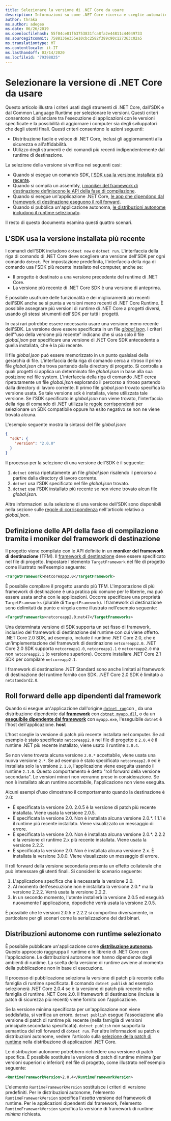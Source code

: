 ```yaml
---
title: Selezionare la versione di .NET Core da usare
description: Informazioni su come .NET Core ricerca e sceglie automaticamente le versioni runtime per un programma. Questo articolo illustra anche come forzare una versione specifica.
author: thraka
ms.author: adegeo
ms.date: 06/26/2019
ms.openlocfilehash: 55f04ce81f63753831fca8fa2e44811c44049733
ms.sourcegitcommit: 7588136e355e10cbc2582f389c90c127363c02a5
ms.translationtype: MT
ms.contentlocale: it-IT
ms.lasthandoff: 03/14/2020
ms.locfileid: "79398825"
---
```

# <a name="select-the-net-core-version-to-use"></a>Selezionare la versione di .NET Core da usare

Questo articolo illustra i criteri usati dagli strumenti di .NET Core, dall'SDK e dal Common Language Runtime per selezionare le versioni. Questi criteri consentono di bilanciare tra l'esecuzione di applicazioni con le versioni specificate e la possibilità di aggiornare i computer sia degli sviluppatori che degli utenti finali. Questi criteri consentono le azioni seguenti:

- Distribuzione facile e veloce di .NET Core, inclusi gli aggiornamenti alla sicurezza e all'affidabilità.
- Utilizzo degli strumenti e dei comandi più recenti indipendentemente dal runtime di destinazione.

La selezione della versione si verifica nei seguenti casi:

- Quando si esegue un comando SDK, [l'SDK usa la versione installata più recente](#the-sdk-uses-the-latest-installed-version).
- Quando si compila un assembly, [i moniker del framework di destinazione definiscono le API della fase di compilazione](#target-framework-monikers-define-build-time-apis).
- Quando si esegue un'applicazione .NET Core, [le app che dipendono dal framework di destinazione eseguono il roll forward](#framework-dependent-apps-roll-forward).
- Quando si pubblica un'applicazione autonoma, [le distribuzioni autonome includono il runtime selezionato](#self-contained-deployments-include-the-selected-runtime).

Il resto di questo documento esamina questi quattro scenari.

## <a name="the-sdk-uses-the-latest-installed-version"></a>L'SDK usa la versione installata più recente

I comandi dell'SDK includono `dotnet new` e `dotnet run`. L'interfaccia della riga di comando di .NET Core deve scegliere una versione dell'SDK per ogni comando `dotnet`. Per impostazione predefinita, l'interfaccia della riga di comando usa l'SDK più recente installato nel computer, anche se:

- Il progetto è destinato a una versione precedente del runtime di .NET Core.
- La versione più recente di .NET Core SDK è una versione di anteprima.

È possibile usufruire delle funzionalità e dei miglioramenti più recenti dell'SDK anche se si punta a versioni meno recenti di .NET Core Runtime. È possibile assegnare più versioni di runtime di .NET Core a progetti diversi, usando gli stessi strumenti dell'SDK per tutti i progetti.

In casi rari potrebbe essere necessario usare una versione meno recente dell'SDK. La versione deve essere specificata in un file [*global.json*](../tools/global-json.md). I criteri dell'"uso della versione più recente" indicano che si usa solo il file *global.json* per specificare una versione di .NET Core SDK antecedente a quella installata, che è la più recente.

Il file *global.json* può essere memorizzato in un punto qualsiasi della gerarchia di file. L'interfaccia della riga di comando cerca a ritroso il primo file *global.json* che trova partendo dalla directory di progetto. Si controlla a quali progetti si applica un determinato file *global.json* in base alla sua posizione nel file system. L'interfaccia della riga di comando .NET cerca ripetutamente un file *global.json* esplorando il percorso a ritroso partendo dalla directory di lavoro corrente. Il primo file *global.json* trovato specifica la versione usata. Se tale versione sdk è installata, viene utilizzata tale versione. Se l'SDK specificato in *global.json* non viene trovato, l'interfaccia della riga di comando di .NET utilizza [le regole corrispondenti](../tools/global-json.md#matching-rules) per selezionare un SDK compatibile oppure ha esito negativo se non ne viene trovata alcuna.

L'esempio seguente mostra la sintassi del file *global.json*:

``` json
{
  "sdk": {
    "version": "2.0.0"
  }
}
```

Il processo per la selezione di una versione dell'SDK è il seguente:

1. `dotnet` cerca ripetutamente un file *global.json* risalendo il percorso a partire dalla directory di lavoro corrente.
1. `dotnet` usa l'SDK specificato nel file *global.json* trovato.
1. `dotnet` usa l'SDK installato più recente se non viene trovato alcun file *global.json*.

Altre informazioni sulla selezione di una versione dell'SDK sono disponibili nella sezione sulle [regole di corrispondenza](../tools/global-json.md#matching-rules) nell'articolo relativo a *global.json*.

## <a name="target-framework-monikers-define-build-time-apis"></a>Definizione delle API della fase di compilazione tramite i moniker del framework di destinazione

Il progetto viene compilato con le API definite in un **moniker del framework di destinazione** (TFM). Il [framework di destinazione](../../standard/frameworks.md) deve essere specificato nel file di progetto. Impostare l'elemento `TargetFramework` nel file di progetto come illustrato nell'esempio seguente:

``` xml
<TargetFramework>netcoreapp2.0</TargetFramework>
```

È possibile compilare il progetto usando più TFM. L'impostazione di più framework di destinazione è una pratica più comune per le librerie, ma può essere usata anche con le applicazioni. Occorre specificare una proprietà `TargetFrameworks` (plurale di `TargetFramework`). I framework di destinazione sono delimitati da punto e virgola come illustrato nell'esempio seguente:

``` xml
<TargetFrameworks>netcoreapp2.0;net47</TargetFrameworks>
```

Una determinata versione di SDK supporta un set fisso di framework, inclusivo del framework di destinazione del runtime con cui viene offerto. .NET Core 2.0 SDK, ad esempio, include il runtime .NET Core 2.0, che è un'implementazione del framework di destinazione `netcoreapp2.0`. .NET Core 2.0 SDK supporta `netcoreapp1.0`, `netcoreapp1.1` e `netcoreapp2.0` ma non `netcoreapp2.1` (o versione superiore). Occorre installare .NET Core 2.1 SDK per compilare `netcoreapp2.1`.

I framework di destinazione .NET Standard sono anche limitati al framework di destinazione del runtime fornito con SDK. .NET Core 2.0 SDK è limitato a `netstandard2.0`.

## <a name="framework-dependent-apps-roll-forward"></a>Roll forward delle app dipendenti dal framework

Quando si esegue un'applicazione dall'origine [`dotnet run`](../tools/dotnet-run.md)con , da una distribuzione dipendente dal [**framework**](../deploying/index.md#publish-runtime-dependent) con [`dotnet myapp.dll`](../tools/dotnet.md#description), o da un [**eseguibile dipendente dal framework**](../deploying/index.md#publish-runtime-dependent) con `myapp.exe`, l'eseguibile `dotnet` è l'host dell'applicazione. **host**

L'host sceglie la versione di patch più recente installata nel computer. Se ad esempio è stato specificato `netcoreapp2.0` nel file di progetto e `2.0.4` è il runtime .NET più recente installato, viene usato il runtime `2.0.4`.

Se non viene trovata alcuna versione `2.0.*` accettabile, viene usata una nuova versione `2.*`. Se ad esempio è stato specificato `netcoreapp2.0` ed è installata solo la versione `2.1.0`, l'applicazione viene eseguita usando il runtime `2.1.0`. Questo comportamento è detto "roll forward della versione secondaria". Le versioni minori non verranno prese in considerazione. Se non è installato alcun runtime accettabile, l'applicazione non viene eseguita.

Alcuni esempi d'uso dimostrano il comportamento quando la destinazione è 2.0:

- È specificata la versione 2.0. 2.0.5 è la versione di patch più recente installata. Viene usata la versione 2.0.5.
- È specificata la versione 2.0. Non è installata alcuna versione 2.0.*. 1.1.1 è il runtime più recente installato. Viene visualizzato un messaggio di errore.
- È specificata la versione 2.0. Non è installata alcuna versione 2.0.*. 2.2.2 è la versione di runtime 2.x più recente installata. Viene usata la versione 2.2.2.
- È specificata la versione 2.0. Non è installata alcuna versione 2.x. È installata la versione 3.0.0. Viene visualizzato un messaggio di errore.

Il roll forward della versione secondaria presenta un effetto collaterale che può interessare gli utenti finali. Si consideri lo scenario seguente:

1. L'applicazione specifica che è necessaria la versione 2.0.
2. Al momento dell'esecuzione non è installata la versione 2.0.* ma la versione 2.2.2. Verrà usata la versione 2.2.2.
3. In un secondo momento, l'utente installerà la versione 2.0.5 ed eseguirà nuovamente l'applicazione, dopodiché verrà usata la versione 2.0.5.

È possibile che le versioni 2.0.5 e 2.2.2 si comportino diversamente, in particolare per gli scenari come la serializzazione dei dati binari.

## <a name="self-contained-deployments-include-the-selected-runtime"></a>Distribuzioni autonome con runtime selezionato

È possibile pubblicare un'applicazione come [**distribuzione autonoma**](../deploying/index.md#publish-self-contained). Questo approccio raggruppa il runtime e le librerie di .NET Core con l'applicazione. Le distribuzioni autonome non hanno dipendenze dagli ambienti di runtime. La scelta della versione di runtime avviene al momento della pubblicazione non in base di esecuzione.

Il processo di pubblicazione seleziona la versione di patch più recente della famiglia di runtime specificata. Il comando `dotnet publish` ad esempio selezionerà .NET Core 2.0.4 se è la versione di patch più recente nella famiglia di runtime .NET Core 2.0. Il framework di destinazione (incluse le patch di sicurezza più recenti) viene fornito con l'applicazione.

Se la versione minima specificata per un'applicazione non viene soddisfatta, si verifica un errore. `dotnet publish` esegue l'associazione alla versione di patch di runtime più recente (nella famiglia di versioni principale.secondaria specificata). `dotnet publish` non supporta la semantica del roll forward di `dotnet run`. Per altre informazioni su patch e distribuzioni autonome, vedere l'articolo sulla [selezione della patch di runtime](../deploying/runtime-patch-selection.md) nella distribuzione di applicazioni .NET Core.

Le distribuzioni autonome potrebbero richiedere una versione di patch specifica. È possibile sostituire la versione di patch di runtime minima (per versioni superiori o inferiori) nel file di progetto, come illustrato nell'esempio seguente:

``` xml
<RuntimeFrameworkVersion>2.0.4</RuntimeFrameworkVersion>
```

L'elemento `RuntimeFrameworkVersion` sostituisce i criteri di versione predefiniti. Per le distribuzioni autonome, l'elemento `RuntimeFrameworkVersion` specifica l'*esatta* versione del framework di runtime. Per le applicazioni dipendenti dal framework, l'elemento `RuntimeFrameworkVersion` specifica la versione di framework di runtime *minima* richiesta.
